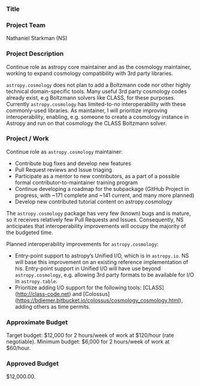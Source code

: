 ### Title

### Project Team

Nathaniel Starkman (NS)


### Project Description

Continue role as astropy core maintainer and as the cosmology maintainer,
working to expand cosmology compatibility with 3rd party libraries.

`astropy.cosmology` does not plan to add a Boltzmann code nor other highly
technical domain-specific tools. Many useful 3rd party cosmology codes already
exist, e.g Boltzmann solvers like CLASS, for these purposes. Currently
`astropy.cosmology` has limited-to-no interoperability with these commonly-used
libraries. As maintainer, I will prioritize improving interoperability,
enabling, e.g. someone to create a cosmology instance in Astropy and run on
that cosmology the CLASS Boltzmann solver.


### Project / Work

Continue role as `astropy.cosmology` maintainer:

- Contribute bug fixes and develop new features
- Pull Request reviews and Issue triaging
- Participate as a mentor to new contributors, as a part of a possible formal
  contributor-to-maintainer training program
- Continue developing a roadmap for the subpackage (GitHub Project in progress,
  with ~171 complete and ~141 current, and many more planned)
- Develop new contributed tutorial content on astropy.cosmology

The `astropy.cosmology` package has very few (known) bugs and is mature, so it
receives relatively few Pull Requests and Issues. Consequently, NS anticipates
that interoperability improvements will occupy the majority of the budgeted
time.


Planned interoperability improvements for `astropy.cosmology`:

- Entry-point support to astropy’s Unified I/O, which is in `astropy.io`. NS
  will base this improvement on an existing reference implementation of his.
  Entry-point support in Unified I/O will have use beyond `astropy.cosmology`,
  e.g. allowing 3rd party formats to be available for I/O in `astropy.table`. 
- Prioritize adding I/O support for the following tools: [CLASS]
  (http://class-code.net) and [Colossus]
  (https://bdiemer.bitbucket.io/colossus/cosmology_cosmology.html), adding
  others as time permits.


### Approximate Budget

Target budget: $12,000 for 2 hours/week of work at $120/hour (rate negotiable).
Minimum budget: $6,000 for 2 hours/week of work at $60/hour.

### Approved Budget

$12,000.00.
